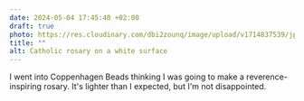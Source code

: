 ```yaml
---
date: 2024-05-04 17:45:40 +02:00
draft: true
photo: https://res.cloudinary.com/dbi2zounq/image/upload/v1714837539/jpj5zzlrvddtjkfyueam.jpg
title: ""
alt: Catholic rosary on a white surface
---
```

I went into Coppenhagen Beads thinking I was going to make a reverence-inspiring rosary. It's lighter than I expected, but I'm not disappointed. 
